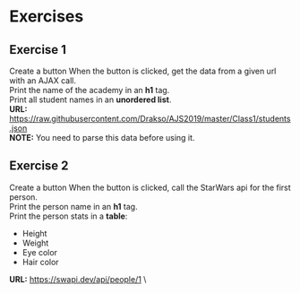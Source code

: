 # Exercises
## Exercise 1

Create a button
When the button is clicked, get the data from a given url with an AJAX call. \
Print the name of the academy in an **h1** tag. \
Print all student names in an **unordered list**. \
**URL:** https://raw.githubusercontent.com/Drakso/AJS2019/master/Class1/students.json \
**NOTE:** You need to parse this data before using it.

## Exercise 2

Create a button
When the button is clicked, call the StarWars api for the first person. \
Print the person name in an **h1** tag. \
Print the person stats in a **table**:

* Height
* Weight
* Eye color
* Hair color

**URL:** https://swapi.dev/api/people/1 \


